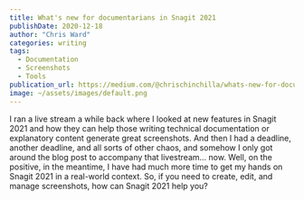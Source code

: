 ```yaml
---
title: What's new for documentarians in Snagit 2021
publishDate: 2020-12-18
author: "Chris Ward"
categories: writing
tags: 
  - Documentation
  - Screenshots
  - Tools
publication_url: https://medium.com/@chrischinchilla/whats-new-for-documentarians-in-snagit-2021-24ce729fa87e
image: ~/assets/images/default.png
---
```


I ran a live stream a while back where I looked at new features in
Snagit 2021 and how they can help those writing technical documentation
or explanatory content generate great screenshots. And then I had a
deadline, another deadline, and all sorts of other chaos, and somehow I
only got around the blog post to accompany that livestream... now. Well,
on the positive, in the meantime, I have had much more time to get my
hands on Snagit 2021 in a real-world context. So, if you need to create,
edit, and manage screenshots, how can Snagit 2021 help you?